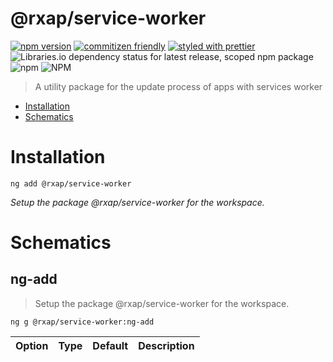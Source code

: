 @rxap/service-worker
======

[![npm version](https://img.shields.io/npm/v/@rxap/service-worker?style=flat-square)](https://www.npmjs.com/package/@rxap/service-worker)
[![commitizen friendly](https://img.shields.io/badge/commitizen-friendly-brightgreen.svg?style=flat-square)](https://commitizen.github.io/cz-cli/)
[![styled with prettier](https://img.shields.io/badge/styled_with-prettier-ff69b4.svg?style=flat-square)](https://github.com/prettier/prettier)
![Libraries.io dependency status for latest release, scoped npm package](https://img.shields.io/librariesio/release/npm/@rxap/service-worker)
![npm](https://img.shields.io/npm/dm/@rxap/service-worker)
![NPM](https://img.shields.io/npm/l/@rxap/service-worker)

> A utility package for the update process of apps with services worker

- [Installation](#installation)
- [Schematics](#schematics)

# Installation

```
ng add @rxap/service-worker
```

*Setup the package @rxap/service-worker for the workspace.*

# Schematics

## ng-add
> Setup the package @rxap/service-worker for the workspace.

```
ng g @rxap/service-worker:ng-add
```

Option | Type | Default | Description
--- | --- | --- | ---


